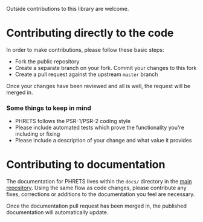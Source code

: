 Outside contributions to this library are welcome.

# Contributing directly to the code

In order to make contributions, please follow these basic steps:

* Fork the public repository
* Create a separate branch on your fork.  Commit your changes to this fork
* Create a pull request against the upstream ```master``` branch

Once your changes have been reviewed and all is well, the request will be merged in.

### Some things to keep in mind

* PHRETS follows the PSR-1/PSR-2 coding style
* Please include automated tests which prove the functionality you're including or fixing
* Please include a description of your change and what value it provides

# Contributing to documentation

The documentation for PHRETS lives within the ```docs/``` directory in the [main repository](http://github.com/troydavisson/PHRETS).  Using the same flow as code changes, please contribute any fixes, corrections or additions to the documentation you feel are necessary.

Once the documentation pull request has been merged in, the published documentation will automatically update.